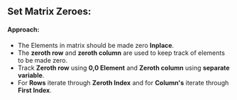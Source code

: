 ## Set Matrix Zeroes:

#### Approach:

- The Elements in matrix should be made zero **Inplace**.
- The **zeroth row** and **zeroth column** are used to keep track of elements to be made zero.
- Track **Zeroth row** using **0,0 Element** and **Zeroth column** using **separate variable**.
- For **Rows** iterate through **Zeroth Index** and for **Column's** iterate through **First Index**.

